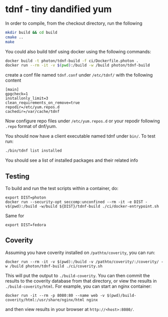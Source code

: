 # tdnf - tiny dandified yum

In order to compile, from the checkout directory, run the following

```sh
mkdir build && cd build
cmake ..
make
```

You could also build tdnf using docker using the following commands:

```sh
docker build -t photon/tdnf-build -f ci/Dockerfile.photon .
docker run --rm -it -v $(pwd):/build -w /build photon/tdnf-build
```

create a conf file named `tdnf.conf` under `/etc/tdnf/` with the following content

```text
[main]
gpgcheck=1
installonly_limit=3
clean_requirements_on_remove=true
repodir=/etc/yum.repos.d
cachedir=/var/cache/tdnf
```

Now configure repo files under `/etc/yum.repos.d` or your repodir following
`.repo` format of dnf/yum.

You should now have a client executable named tdnf under `bin/`. To test
run:

```sh
./bin/tdnf list installed
```

You should see a list of installed packages and their related info

## Testing

To build and run the test scripts within a container, do:

```text
export DIST=photon
docker run --security-opt seccomp:unconfined --rm -it -e DIST -v$(pwd):/build -w/build ${DIST}/tdnf-build ./ci/docker-entrypoint.sh
```
Same for
```text
export DIST=fedora
```

## Coverity

Assuming you have coverity installed on `/pathto/coverity`, you can run:

```text
docker run --rm -it -v $(pwd):/build -v /pathto/coverity/:/coverity/ -w /build photon/tdnf-build ./ci/coverity.sh
```

This will put the output to `./build-coverity`. You can then commit the results to the coverity database from that directory, or view the results in `./build-coverity/html`. For example, you can start an nginx container:

```text
docker run -it --rm -p 8080:80 --name web -v $(pwd)/build-coverity/html:/usr/share/nginx/html nginx
```
and then view results in your browser at `http://<host>:8080/`.

